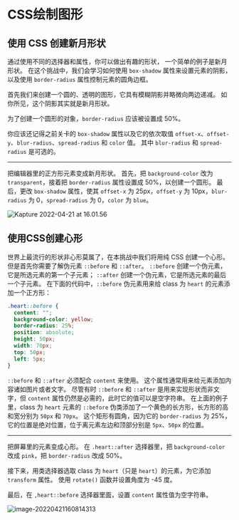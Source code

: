 # CSS绘制图形

## 使用 CSS 创建新月形状

通过使用不同的选择器和属性，你可以做出有趣的形状， 一个简单的例子是新月形状。 在这个挑战中，我们会学习如何使用 `box-shadow` 属性来设置元素的阴影，以及使用 `border-radius` 属性控制元素的圆角边框。

首先我们来创建一个圆的、透明的图形，它具有模糊阴影并略微向两边递减。 如你所见，这个阴影其实就是新月形狀。

为了创建一个圆形的对象，`border-radius` 应该被设置成 50%。

你应该还记得之前关卡的 `box-shadow` 属性以及它的依次取值 `offset-x`、`offset-y`、`blur-radius`、`spread-radius` 和 `color` 值。 其中 `blur-radius` 和 `spread-radius` 是可选的。

------

把编辑器里的正方形元素变成新月形状。 首先，把 `background-color` 改为 `transparent`，接着把 `border-radius` 属性设置成 50%，以创建一个圆形。 最后，更改 `box-shadow` 属性，使其 `offset-x` 为 25px，`offset-y` 为 10px，`blur-radius` 为 0，`spread-radius` 为 0，`color` 为 `blue`。

![Kapture 2022-04-21 at 16.01.56](/private/var/folders/j4/d8psnwwx6vd4sv16fh0vb4mc0000gn/T/431e95b2e4efc0476564bca2b2d84b8f/Kapture%202022-04-21%20at%2016.01.56.gif)

## 使用CSS创建心形

世界上最流行的形状非心形莫属了，在本挑战中我们将用纯 CSS 创建一个心形。 但是首先你需要了解伪元素 `::before` 和 `::after`。 `::before` 创建一个伪元素，它是所选元素的第一个子元素； `::after` 创建一个伪元素，它是所选元素的最后一个子元素。 在下面的代码中，`::before` 伪元素用来给 class 为 `heart` 的元素添加一个正方形：

```css
.heart::before {
  content: "";
  background-color: yellow;
  border-radius: 25%;
  position: absolute;
  height: 50px;
  width: 70px;
  top: 50px;
  left: 5px;
}
```

`::before` 和 `::after` 必须配合 `content` 来使用。 这个属性通常用来给元素添加内容诸如图片或者文字。 尽管有时 `::before` 和 `::after` 是用来实现形状而非文字，但 `content` 属性仍然是必需的，此时它的值可以是空字符串。 在上面的例子里，class 为 `heart` 元素的 `::before` 伪类添加了一个黄色的长方形，长方形的高和宽分别为 `50px` 和 `70px`。 这个矩形有圆角，因为它的 `border-radius` 为 25%，它的位置是绝对位置，位于离元素左边和顶部分别是 `5px`、`50px` 的位置。

------

把屏幕里的元素变成心形。 在 `.heart::after` 选择器里，把 `background-color` 改成 `pink`，把 `border-radius` 改成 50%。

接下来，用类选择器选取 class 为 `heart`（只是 `heart`）的元素，为它添加 `transform` 属性。 使用 `rotate()` 函数并设置角度为 -45 度。

最后，在 `,heart::before` 选择器里面，设置 `content` 属性值为空字符串。

![image-20220421160814313](https://holon-image.oss-cn-beijing.aliyuncs.com/20220421160814QGwnbR.png)